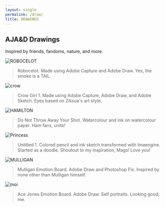 ```yaml
---
layout: single
permalink: /draw/
title: DRAWINGS
---
```

## AJA&D Drawings
Inspired by friends, fandoms, nature, and more.

![ROBOCELOT](/great_gatsbys/0E93E6E7-BCC4-4C4E-8951-3F699D8B32F6.jpeg)
> Robocelot. Made using Adobe Capture and Adobe Draw. Yes, the smoke is a TAIL.

![crow](/great_gatsbys/1A894163-FF09-4730-A596-E0CAF54BE56F.png)
> Crow Girl 1. Made using Adobe Capture, Adobe Draw, and Adobe Sketch. Eyes based on Ziksua's art style.


![HAMILTON](/great_gatsbys/53BAA414-A821-456B-AEF5-E35E8AD1B674.jpeg)
> Do Not Throw Away Your Shot. Watercolour and ink on watercolour paper. Ham fans, unite!


![Princess](/great_gatsbys/6EDF4D46-D8BD-4096-B367-5688D5EEDB81.jpeg)
> Untitled 1. Colored pencil and ink sketch transformed with Imaengine. Started as a doodle. Shoutout to my inspiration, Mags! Love you!


![MULLIGAN](/great_gatsbys/7409614D-00EF-410D-8B2B-6F6A5840D9C9.jpeg)
> Mulligan Emotion Board. Adobe Draw and Photoshop Fix. Inspired by none other than Mulligan himself.


![moi](/great_gatsbys/1C33229A-C2E1-4B55-B950-4BD6E1EA60DF.png)
> Ace Jones Emotion Board. Adobe Draw. Self portraits. Looking good, me.
